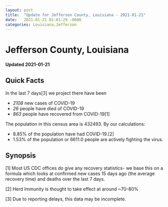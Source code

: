 ```yaml
---
layout: post
title:  "Update for Jefferson County, Louisiana - 2021-01-21"
date:   2021-01-21 01:01:29 -0600
categories: Louisiana,Jefferson
---
```


# Jefferson County, Louisiana
#### Updated 2021-01-21

## Quick Facts

In the last 7 days[3] we project there have been
- *2108* new cases of COVID-19
- *26* people have died of COVID-19
- *863* people have recovered from COVID-19[1]

The population in this census area is 432493. By our calculations:
- 8.85% of the population have had COVID-19.[2]
- 1.53% of the population or 6611.0 people are actively fighting the virus.

## Synopsis




[1] Most US CDC offices do give any recovery statistics- we base this on a formula which looks at confirmed new cases
15 days ago (the average recovery time) and deaths over the last 7 days.

[2] Herd Immunity is thought to take effect at around ~70-80%

[3] Due to reporting delays, this data may be incomplete.
 
    